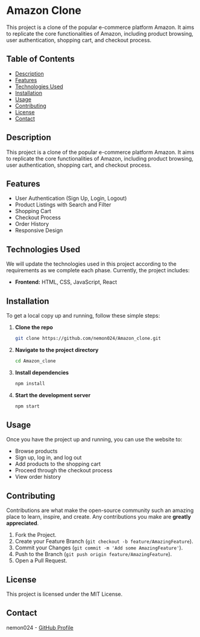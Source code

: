 # Amazon Clone

This project is a clone of the popular e-commerce platform Amazon. It aims to replicate the core functionalities of Amazon, including product browsing, user authentication, shopping cart, and checkout process.

## Table of Contents
- [Description](#description)
- [Features](#features)
- [Technologies Used](#technologies-used)
- [Installation](#installation)
- [Usage](#usage)
- [Contributing](#contributing)
- [License](#license)
- [Contact](#contact)

## Description
This project is a clone of the popular e-commerce platform Amazon. It aims to replicate the core functionalities of Amazon, including product browsing, user authentication, shopping cart, and checkout process.

## Features
- User Authentication (Sign Up, Login, Logout)
- Product Listings with Search and Filter
- Shopping Cart
- Checkout Process
- Order History
- Responsive Design

## Technologies Used
We will update the technologies used in this project according to the requirements as we complete each phase. Currently, the project includes:

- **Frontend:** HTML, CSS, JavaScript, React

## Installation
To get a local copy up and running, follow these simple steps:

1. **Clone the repo**
   ```sh
   git clone https://github.com/nemon024/Amazon_clone.git
   ```

2. **Navigate to the project directory**
   ```sh
   cd Amazon_clone
   ```

3. **Install dependencies**
   ```sh
   npm install
   ```

4. **Start the development server**
   ```sh
   npm start
   ```

## Usage
Once you have the project up and running, you can use the website to:

- Browse products
- Sign up, log in, and log out
- Add products to the shopping cart
- Proceed through the checkout process
- View order history

## Contributing
Contributions are what make the open-source community such an amazing place to learn, inspire, and create. Any contributions you make are **greatly appreciated**.

1. Fork the Project.
2. Create your Feature Branch (`git checkout -b feature/AmazingFeature`).
3. Commit your Changes (`git commit -m 'Add some AmazingFeature'`).
4. Push to the Branch (`git push origin feature/AmazingFeature`).
5. Open a Pull Request.

## License
This project is licensed under the MIT License.

## Contact
nemon024 - [GitHub Profile](https://github.com/nemon024)
